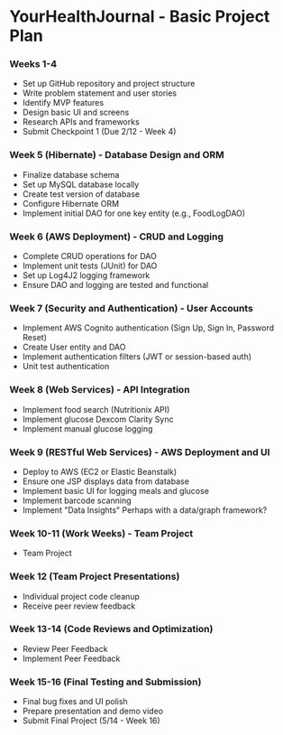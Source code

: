 # YourHealthJournal - Basic Project Plan

### Weeks 1-4
- Set up GitHub repository and project structure
- Write problem statement and user stories
- Identify MVP features
- Design basic UI and screens
- Research APIs and frameworks
- Submit Checkpoint 1 (Due 2/12 - Week 4)

### Week 5 (Hibernate) - Database Design and ORM
- Finalize database schema
- Set up MySQL database locally
- Create test version of database
- Configure Hibernate ORM
- Implement initial DAO for one key entity (e.g., FoodLogDAO)

### Week 6 (AWS Deployment) - CRUD and Logging
- Complete CRUD operations for DAO
- Implement unit tests (JUnit) for DAO
- Set up Log4J2 logging framework
- Ensure DAO and logging are tested and functional

### Week 7 (Security and Authentication) - User Accounts
- Implement AWS Cognito authentication (Sign Up, Sign In, Password Reset)
- Create User entity and DAO
- Implement authentication filters (JWT or session-based auth)
- Unit test authentication

### Week 8 (Web Services) - API Integration
- Implement food search (Nutritionix API)
- Implement glucose Dexcom Clarity Sync
- Implement manual glucose logging

### Week 9 (RESTful Web Services) - AWS Deployment and UI
- Deploy to AWS (EC2 or Elastic Beanstalk)
- Ensure one JSP displays data from database
- Implement basic UI for logging meals and glucose
- Implement barcode scanning
- Implement "Data Insights" Perhaps with a data/graph framework?

### Week 10-11 (Work Weeks) - Team Project
- Team Project

### Week 12 (Team Project Presentations)
- Individual project code cleanup
- Receive peer review feedback

### Week 13-14 (Code Reviews and Optimization)
- Review Peer Feedback
- Implement Peer Feedback

### Week 15-16 (Final Testing and Submission)
- Final bug fixes and UI polish
- Prepare presentation and demo video
- Submit Final Project (5/14 - Week 16)
